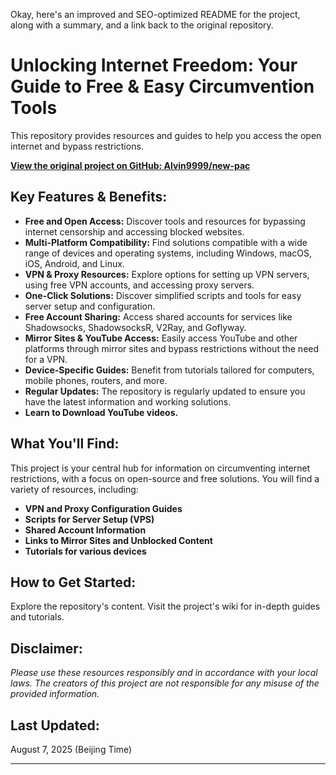 Okay, here's an improved and SEO-optimized README for the project, along with a summary, and a link back to the original repository.

# **Unlocking Internet Freedom: Your Guide to Free & Easy Circumvention Tools**

This repository provides resources and guides to help you access the open internet and bypass restrictions.

**[View the original project on GitHub: Alvin9999/new-pac](https://github.com/Alvin9999/new-pac)**

## **Key Features & Benefits:**

*   **Free and Open Access:** Discover tools and resources for bypassing internet censorship and accessing blocked websites.
*   **Multi-Platform Compatibility:** Find solutions compatible with a wide range of devices and operating systems, including Windows, macOS, iOS, Android, and Linux.
*   **VPN & Proxy Resources:** Explore options for setting up VPN servers, using free VPN accounts, and accessing proxy servers.
*   **One-Click Solutions:** Discover simplified scripts and tools for easy server setup and configuration.
*   **Free Account Sharing:** Access shared accounts for services like Shadowsocks, ShadowsocksR, V2Ray, and Goflyway.
*   **Mirror Sites & YouTube Access:** Easily access YouTube and other platforms through mirror sites and bypass restrictions without the need for a VPN.
*   **Device-Specific Guides:** Benefit from tutorials tailored for computers, mobile phones, routers, and more.
*   **Regular Updates:** The repository is regularly updated to ensure you have the latest information and working solutions.
*   **Learn to Download YouTube videos.**

## **What You'll Find:**

This project is your central hub for information on circumventing internet restrictions, with a focus on open-source and free solutions. You will find a variety of resources, including:

*   **VPN and Proxy Configuration Guides**
*   **Scripts for Server Setup (VPS)**
*   **Shared Account Information**
*   **Links to Mirror Sites and Unblocked Content**
*   **Tutorials for various devices**

## **How to Get Started:**

Explore the repository's content.
Visit the project's wiki for in-depth guides and tutorials.

## **Disclaimer:**

*Please use these resources responsibly and in accordance with your local laws. The creators of this project are not responsible for any misuse of the provided information.*

## **Last Updated:**

August 7, 2025 (Beijing Time)

---